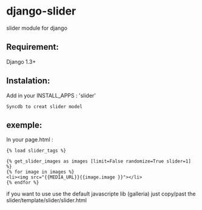 django-slider
=============

slider module for django

Requirement:
------------

Django 1.3+

Instalation:
------------

Add in your INSTALL_APPS : 'slider'

    Syncdb to creat slider model

exemple:
-------

In your page.html :

    {% load slider_tags %}

    {% get_slider_images as images [limit=False randomize=True slider=1] %}
    {% for image in images %}
    <li><img src="{{MEDIA_URL}}{{image.image }}"></li>
    {% endfor %}

if you want to use use the default javascripte lib (galleria) just copy/past the slider/template/slider/slider.html

